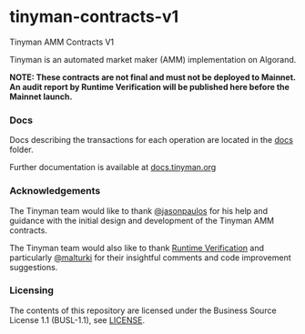 # tinyman-contracts-v1
Tinyman AMM Contracts V1

Tinyman is an automated market maker (AMM) implementation on Algorand.

**NOTE: These contracts are not final and must not be deployed to Mainnet. An audit report by Runtime Verification will be published here before the Mainnet launch.**

### Docs

Docs describing the transactions for each operation are located in the [docs](docs/) folder.

Further documentation is available at [docs.tinyman.org](https://docs.tinyman.org)


### Acknowledgements
The Tinyman team would like to thank [@jasonpaulos](https://github.com/jasonpaulos) for his help and guidance with the initial design and development of the Tinyman AMM contracts.

The Tinyman team would also like to thank [Runtime Verification](https://runtimeverification.com/) and particularly [@malturki](https://github.com/malturki) for their insightful comments and code improvement suggestions.

### Licensing

The contents of this repository are licensed under the Business Source License 1.1 (BUSL-1.1), see [LICENSE](LICENSE).
